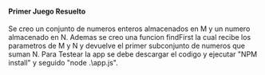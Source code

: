 #### Primer Juego Resuelto ####
Se creo un conjunto de numeros enteros almacenados en M y un numero almacenado en N.
Ademas se creo una funcion findFirst la cual recibe los parametros de M y N y devuelve el primer subconjunto de numeros que suman N.
Para Testear la app se debe descargar el codigo y ejecutar "NPM install" y seguido "node .\app.js".
